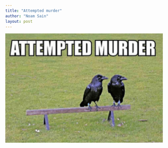```yaml
---
title: "Attempted murder"
author: "Noam Sain"
layout: post
---
```


![attempted murder](/assets/2013/2013-03-attempted-murder.png "Attempted murder")
